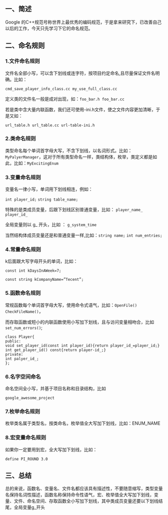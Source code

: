 ## 一、简述
Google 的C++规范号称世界上最优秀的编码规范，于是拿来研究下，已改善自己以后的工作，今天只先学习下它的命名规范。

## 二、命名规则
### 1.文件命名规则
文件名全部小写，可以含下划线或连字符，按项目约定命名,且尽量保证文件名明确。比如：

`cmd_save_player_info_class.cc my_use_full_class.cc`

定义类的文件名一般是成对出现，如：`foo_bar.h foo_bar.cc`

若是类中含大量内联函数，我们还可使用-ini.h文件，使之文件内容更加清晰，于是又如：

`url_table.h url_table.cc url-table-ini.h`

### 2.类命名规则
类型命名每个单词首字母大写，不含下划线，以名词形式。比如： `MyPalyerManager`，这对于所有类型命名一样，类结构体，枚举，类定义都是如此，比如：`MyExcitingEnum`

### 3.变量命名规则
变量名一律小写，单词用下划线相连，例如：

`int player_id;` `string table_name;`

特殊的是类成员变量，后跟下划线区别普通变量，比如： `player_name_ player_id_`

全局变量则以 g_ 开头，比如 ： `g_system_time`

当然结构体成员变量还是和普通变量一样,比如：`string name;` `int num_entries;`

### 4.常量命名规则
k后面跟大写字母开头的单词，比如：

`const int kDaysInAWeek=7;`

`const string kCompanyName=”Tecent”;`

### 5.函数命名规则
常规函数每个单词首字母大写，使用命令式语气，比如：`OpenFile()` `CheckFileName()`，

而存取函数或短小的内联函数使用小写加下划线，且与访问变量相吻合，比如 `set_num_errors()`;

```
class Player{
public:
void set_player_id(const int player_id){return player_id_=player_id;}
int get_player_id() const{return player-id_;}
private:
int palyer_id_;
};
```

### 6.名字空间命名
命名空间全小写，并基于项目名称和目录结构，比如

`google_awesome_project`

### 7.枚举命名规则
枚举类名属于类型名，按类命名，枚举值全大写加下划线，比如：ENUM_NAME

### 8.宏变量命名规则

如果你一定要用到宏，全大写加下划线，比如：

`define PI_ROUND 3.0`

## 三、总结
总的来说，函数名、变量名、文件名都应该具有描述性，不要随意缩写，类型变量名保持名词性描述，函数名称保持命令性语气，宏、枚举值全大写加下划线，变量、文件、命名空间、存取函数全小写加下划线，其中类成员变量还要以下划线结尾，全局变量g_开头
